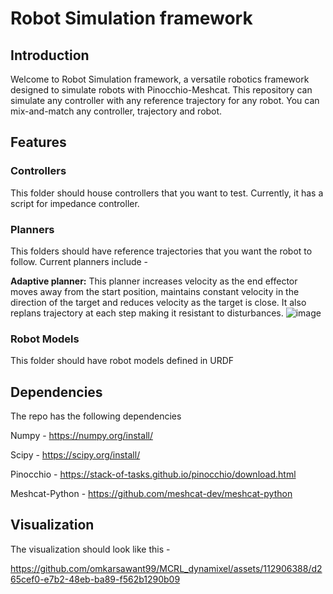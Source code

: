 # Robot Simulation framework
## Introduction
Welcome to Robot Simulation framework, a versatile robotics framework designed to simulate robots with Pinocchio-Meshcat. 
This repository can simulate any controller with any reference trajectory for any robot. You can mix-and-match any controller, trajectory and robot.

## Features
### Controllers
This folder should house controllers that you want to test. Currently, it has a script for impedance controller.
### Planners
This folders should have reference trajectories that you want the robot to follow. Current planners include -

**Adaptive planner:** This planner increases velocity as the end effector moves away from the start position, maintains constant velocity in the direction of the target and 
reduces velocity as the target is close.
It also replans trajectory at each step making it resistant to disturbances.
![image](https://github.com/omkarsawant99/MCRL_dynamixel/assets/112906388/1346d1cd-f56d-4e3c-8642-b94c4f1f5e8a)

### Robot Models

This folder should have robot models defined in URDF

## Dependencies
The repo has the following dependencies

Numpy - https://numpy.org/install/

Scipy - https://scipy.org/install/

Pinocchio - https://stack-of-tasks.github.io/pinocchio/download.html

Meshcat-Python - https://github.com/meshcat-dev/meshcat-python

## Visualization
The visualization should look like this - 



https://github.com/omkarsawant99/MCRL_dynamixel/assets/112906388/d265cef0-e7b2-48eb-ba89-f562b1290b09

